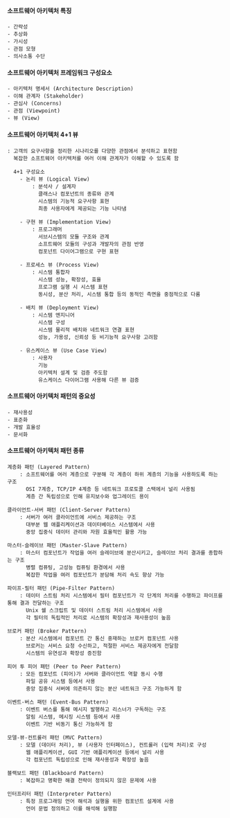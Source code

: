 #### 소프트웨어 아키텍처 특징
    - 간략성
    - 추상화
    - 가시성
    - 관점 모형
    - 의사소통 수단


#### 소프트웨어 아키텍처 프레임워크 구성요소
    - 아키텍처 명세서 (Architecture Description)
    - 이해 관계자 (Stakeholder)
    - 관심사 (Concerns)
    - 관점 (Viewpoint)
    - 뷰 (View)


#### 소프트웨어 아키텍처 4+1 뷰
    : 고객의 요구사항을 정리한 시나리오를 다양한 관점에서 분석하고 표현함
      복잡한 소프트웨어 아키텍처를 여러 이해 관계자가 이해할 수 있도록 함

      4+1 구성요소
        - 논리 뷰 (Logical View)
            : 분석사 / 설계자
              클래스나 컴포넌트의 종류와 관계
              시스템의 기능적 요구사항 표현
              최종 사용자에게 제공되는 기능 나타냄

        - 구현 뷰 (Implementation View)
            : 프로그래머
              서브시스템의 모듈 구조와 관계
              소프트웨어 모듈의 구성과 개발자의 관점 반영
              컴포넌트 다이어그램으로 구현 표현

        - 프로세스 뷰 (Process View)
            : 시스템 통합자
              시스템 성능, 확장성, 효율
              프로그램 실행 시 시스템 표현
              동시성, 분산 처리, 시스템 통합 등의 동적인 측면을 중점적으로 다룸

        - 배치 뷰 (Deployment View)
            : 시스템 엔지니어
              시스템 구성
              시스템 물리적 배치와 네트워크 연결 표현
              성능, 가용성, 신뢰성 등 비기능적 요구사항 고려함
              
        - 유스케이스 뷰 (Use Case View)
            : 사용자
              기능
              아키텍처 설계 및 검증 주도함
              유스케이스 다이어그램 사용해 다른 뷰 검증


#### 소프트웨어 아키텍처 패턴의 중요성
    - 재사용성
    - 표준화
    - 개발 효율성
    - 문서화


#### 소프트웨어 아키텍처 패턴 종류
    계층화 패턴 (Layered Pattern)
        : 소프트웨어를 여러 계층으로 구분해 각 계층이 하위 계층의 기능을 사용하도록 하는 구조
          OSI 7계층, TCP/IP 4계층 등 네트워크 프로토콜 스택에서 널리 사용됨
          계층 간 독립성으로 인해 유지보수와 업그레이드 용이

    클라이언트-서버 패턴 (Client-Server Pattern)
        : 서버가 여러 클라이언트에 서비스 제공하는 구조
          대부분 웹 애플리케이션과 데이터베이스 시스템에서 사용
          중앙 집중식 데이터 관리와 자원 효율적인 활용 가능

    마스터-슬레이브 패턴 (Master-Slave Pattern)
        : 마스터 컴포넌트가 작업을 여러 슬레이브에 분산시키고, 슬레이브 처리 결과를 종합하는 구조
          병렬 컴퓨팅, 고성능 컴퓨팅 환경에서 사용
          복잡한 작업을 여러 컴포넌트가 분담해 처리 속도 향상 가능
    
    파이프-필터 패턴 (Pipe-Filter Pattern)
        : 데이터 스트림 처리 시스템에서 필터 컴포넌트가 각 단계의 처리를 수행하고 파이프를 통해 결과 전달하는 구조
          Unix 쉘 스크립트 및 데이터 스트림 처리 시스템에서 사용
          각 필터의 독립적인 처리로 시스템의 확장성과 재사용성이 높음
    
    브로커 패턴 (Broker Pattern)
        : 분산 시스템에서 컴포넌트 간 통신 중재하는 브로커 컴포넌트 사용
          브로커는 서비스 요청 수신하고, 적절한 서비스 제공자에게 전달함
          시스템의 유연성과 확장성 증진함
    
    피어 투 피어 패턴 (Peer to Peer Pattern)
        : 모든 컴포넌트 (피어)가 서버와 클라이언트 역할 동시 수행
          파일 공유 시스템 등에서 사용
          중앙 집중식 서버에 의존하지 않는 분산 네트워크 구조 가능하게 함
    
    이벤트-버스 패턴 (Event-Bus Pattern)
        : 이벤트 버스를 통해 메시지 발행하고 리스너가 구독하는 구조
          알림 시스템, 메시징 시스템 등에서 사용
          이벤트 기반 비동기 통신 가능하게 함
    
    모델-뷰-컨트롤러 패턴 (MVC Pattern)
        : 모델 (데이터 처리), 뷰 (사용자 인터페이스), 컨트롤러 (입력 처리)로 구성
          웹 애플리케이션, GUI 기반 애플리케이션 등에서 널리 사용
          각 컴포넌트 독립성으로 인해 재사용성과 확장성 높음
    
    블랙보드 패턴 (Blackboard Pattern)
        : 복잡하고 명확한 해결 전략이 정의되지 않은 문제에 사용
    
    인터프리터 패턴 (Interpreter Pattern)
        : 특정 프로그래밍 언어 해석과 실행을 위한 컴포넌트 설계에 사용
          언어 문법 정의하고 이를 해석해 실행함